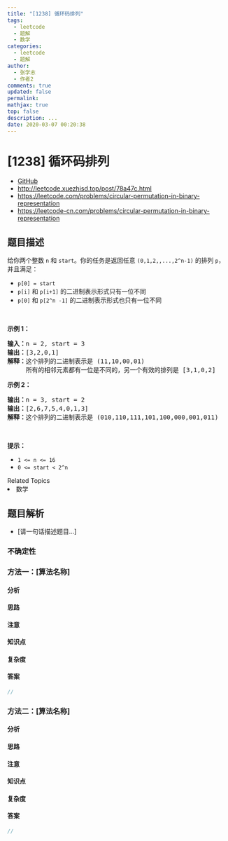 ```yaml
---
title: "[1238] 循环码排列"
tags:
  - leetcode
  - 题解
  - 数学
categories:
  - leetcode
  - 题解
author:
  - 张学志
  - 作者2
comments: true
updated: false
permalink:
mathjax: true
top: false
description: ...
date: 2020-03-07 00:20:38
---
```



# [1238] 循环码排列
* [GitHub](https://github.com/algoboy101/LeetCodeCrowdsource/tree/master/_posts/QA/%5B1238%5D%20%E5%BE%AA%E7%8E%AF%E7%A0%81%E6%8E%92%E5%88%97.md)
* http://leetcode.xuezhisd.top/post/78a47c.html
* https://leetcode.com/problems/circular-permutation-in-binary-representation
* https://leetcode-cn.com/problems/circular-permutation-in-binary-representation


## 题目描述

<p>给你两个整数&nbsp;<code>n</code> 和 <code>start</code>。你的任务是返回任意 <code>(0,1,2,,...,2^n-1)</code> 的排列 <code>p</code>，并且满足：</p>

<ul>
	<li><code>p[0] = start</code></li>
	<li><code>p[i]</code> 和 <code>p[i+1]</code>&nbsp;的二进制表示形式只有一位不同</li>
	<li><code>p[0]</code> 和 <code>p[2^n -1]</code>&nbsp;的二进制表示形式也只有一位不同</li>
</ul>

<p>&nbsp;</p>

<p><strong>示例 1：</strong></p>

<pre><strong>输入：</strong>n = 2, start = 3
<strong>输出：</strong>[3,2,0,1]
<strong>解释：</strong>这个排列的二进制表示是 (11,10,00,01)
     所有的相邻元素都有一位是不同的，另一个有效的排列是 [3,1,0,2]
</pre>

<p><strong>示例 2：</strong></p>

<pre><strong>输出：</strong>n = 3, start = 2
<strong>输出：</strong>[2,6,7,5,4,0,1,3]
<strong>解释：</strong>这个排列的二进制表示是 (010,110,111,101,100,000,001,011)
</pre>

<p>&nbsp;</p>

<p><strong>提示：</strong></p>

<ul>
	<li><code>1 &lt;= n &lt;= 16</code></li>
	<li><code>0 &lt;= start&nbsp;&lt;&nbsp;2^n</code></li>
</ul>
<div><div>Related Topics</div><div><li>数学</li></div></div>


## 题目解析
* [请一句话描述题目...]

### 不确定性


### 方法一：[算法名称]

#### 分析

#### 思路

#### 注意

#### 知识点

#### 复杂度

#### 答案

```cpp
//
```


### 方法二：[算法名称]

#### 分析

#### 思路

#### 注意

#### 知识点

#### 复杂度

#### 答案

```cpp
//
```


